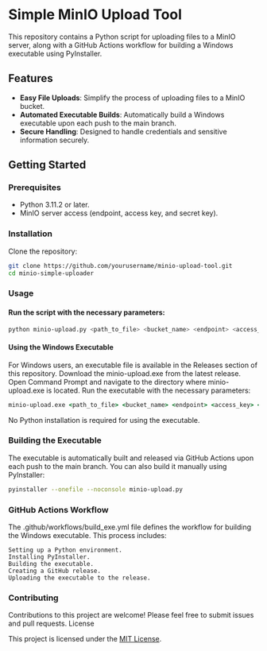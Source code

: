 # Simple MinIO Upload Tool

This repository contains a Python script for uploading files to a MinIO server, along with a GitHub Actions workflow for building a Windows executable using PyInstaller.

## Features

- **Easy File Uploads**: Simplify the process of uploading files to a MinIO bucket.
- **Automated Executable Builds**: Automatically build a Windows executable upon each push to the main branch.
- **Secure Handling**: Designed to handle credentials and sensitive information securely.

## Getting Started

### Prerequisites

- Python 3.11.2 or later.
- MinIO server access (endpoint, access key, and secret key).

### Installation

Clone the repository:

```bash
git clone https://github.com/yourusername/minio-upload-tool.git
cd minio-simple-uploader
```

### Usage
#### Run the script with the necessary parameters:

```bash
python minio-upload.py <path_to_file> <bucket_name> <endpoint> <access_key> <secret_key>
```
#### Using the Windows Executable

For Windows users, an executable file is available in the Releases section of this repository.
Download the minio-upload.exe from the latest release.
Open Command Prompt and navigate to the directory where minio-upload.exe is located.
Run the executable with the necessary parameters:
```cmd
minio-upload.exe <path_to_file> <bucket_name> <endpoint> <access_key> <secret_key>
```
No Python installation is required for using the executable.

### Building the Executable

The executable is automatically built and released via GitHub Actions upon each push to the main branch. You can also build it manually using PyInstaller:
```bash
pyinstaller --onefile --noconsole minio-upload.py
```
### GitHub Actions Workflow

The .github/workflows/build_exe.yml file defines the workflow for building the Windows executable. This process includes:

    Setting up a Python environment.
    Installing PyInstaller.
    Building the executable.
    Creating a GitHub release.
    Uploading the executable to the release.

### Contributing

Contributions to this project are welcome! Please feel free to submit issues and pull requests.
License

This project is licensed under the [MIT License](./LICENSE).
